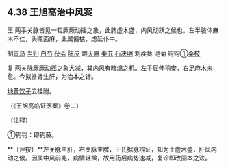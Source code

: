 ## 4.38 王旭高治中风案

王 两手关脉皆见一粒厥厥动摇之象，此脾虚木盛，内风动跃之候也。左半肢体麻木不仁，头眩面麻，此属偏枯，虑延仆中。

制[首乌](https://www.gmzyjc.com/read/bc/bc17-0.3.2.0.0.md) [当归](https://www.gmzyjc.com/read/bc/bc17-0.3.3.0.0.md) [白芍](https://www.gmzyjc.com/read/bc/bc17-0.3.4.0.0.md) [茯苓](https://www.gmzyjc.com/read/bc/bc05-0.0.1.0.0.md) [陈皮](https://www.gmzyjc.com/read/bc/bc11-0.0.1.0.0.md) 煨[天麻](https://www.gmzyjc.com/read/bc/bc10-0.0.6.0.0.md) [秦艽](https://www.gmzyjc.com/read/bc/bc06-0.0.4.0.0.md) [石决明](https://www.gmzyjc.com/read/bc/bc10-0.0.2.0.0.md) 刺蒺藜 池菊 钩钩①[桑枝](https://www.gmzyjc.com/read/bc/bc06-0.0.17.0.0.md)

复 两关脉厥厥动摇之象大减，其内风有暗熄之机。左手屈伸稍安，右足麻木未愈。今拟补肾生肝，为治本之计。

[地黄饮子](https://www.gmzyjc.com/read/fjx/fjx16-0.8.0.0.0.md)去桂附。

（《王旭高临证医案》卷二）

〔注释〕

①钩钩：即钩藤。

**〔评按〕**左关脉主肝，右关脉主脾，王氏据脉辨证，知为土虚木盛，肝风内动之候。因属中风前兆，病情轻微，故用药后病势速减，复诊即改固本之法。
